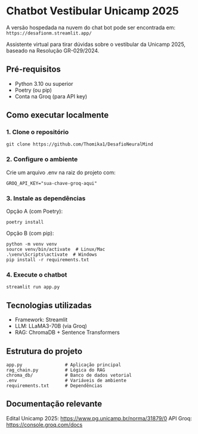 # Chatbot Vestibular Unicamp 2025

A versão hospedada na nuvem do chat bot pode ser encontrada em: ```https://desafionm.streamlit.app/```

Assistente virtual para tirar dúvidas sobre o vestibular da Unicamp 2025, baseado na Resolução GR-029/2024.

## Pré-requisitos

- Python 3.10 ou superior
- Poetry (ou pip)
- Conta na Groq (para API key)

## Como executar localmente

### 1. Clone o repositório
```
git clone https://github.com/Thomika1/DesafioNeuralMind
```

### 2. Configure o ambiente
Crie um arquivo .env na raiz do projeto com:
```
GROQ_API_KEY="sua-chave-groq-aqui"
```
### 3. Instale as dependências
Opção A (com Poetry):
```
poetry install
```
Opção B (com pip):
```
python -m venv venv
source venv/bin/activate  # Linux/Mac
.\venv\Scripts\activate  # Windows
pip install -r requirements.txt
```
### 4. Execute o chatbot
```
streamlit run app.py
```
## Tecnologias utilizadas

- Framework: Streamlit
- LLM: LLaMA3-70B (via Groq)
- RAG: ChromaDB + Sentence Transformers

## Estrutura do projeto
```
app.py                # Aplicação principal
rag_chain.py          # Lógica do RAG
chroma_db/            # Banco de dados vetorial
.env                  # Variáveis de ambiente
requirements.txt      # Dependências
```
## Documentação relevante
Edital Unicamp 2025: https://www.pg.unicamp.br/norma/31879/0
API Groq: https://console.groq.com/docs
